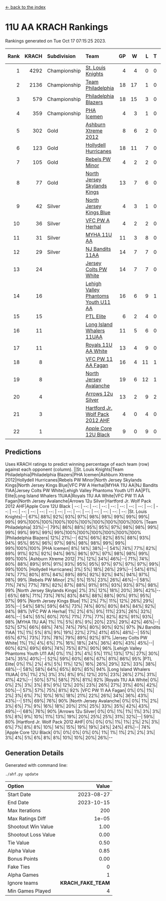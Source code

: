 [<- back to the index](readme.md)
# 11U AA KRACH Rankings
Rankings generated on Tue Oct 17 07:15:25 2023.

Rank|KRACH|Subdivision|Team|GP|W|L|T|OTW|OTL|SoS|Exp Wins|Win Diff
---:|---:|:---|:---|---:|---:|---:|---:|---:|---:|---:|---:|---:
1|4292|Championship|[St. Louis Knights](https://gamesheetstats.com/seasons/3659/teams/143319/schedule)|4|4|0|0|0|0|144|4.8|-0.0
2|2136|Championship|[Team Philadelphia](https://gamesheetstats.com/seasons/3659/teams/140788/schedule)|18|17|1|0|0|0|150|17.8|-0.0
3|579|Championship|[Philadelphia Blazers](https://gamesheetstats.com/seasons/3659/teams/140785/schedule)|18|15|3|0|0|0|475|15.8|-0.0
4|359|Championship|[PHA Icemen](https://gamesheetstats.com/seasons/3659/teams/143313/schedule)|4|3|1|0|0|0|452|3.9|0.0
5|302|Gold|[Ashburn Xtreme 2012](https://gamesheetstats.com/seasons/3659/teams/140775/schedule)|8|6|2|0|1|0|490|6.9|0.0
6|123|Gold|[Hollydell Hurricanes](https://gamesheetstats.com/seasons/3659/teams/140777/schedule)|18|11|7|0|0|0|575|11.9|0.0
7|105|Gold|[Rebels PW Minor](https://gamesheetstats.com/seasons/3659/teams/140786/schedule)|4|2|2|0|0|0|552|2.8|-0.0
8|77|Gold|[North Jersey Skylands Kings](https://gamesheetstats.com/seasons/3659/teams/140784/schedule)|13|7|6|0|1|1|410|7.9|0.0
9|42|Silver|[North Jersey Kings Blue](https://gamesheetstats.com/seasons/3659/teams/140459/schedule)|4|3|1|0|0|0|14|3.9|0.0
10|36|Silver|[VFC PW A Herhal](https://gamesheetstats.com/seasons/3659/teams/140467/schedule)|4|2|2|0|0|0|55|2.9|0.0
11|31|Silver|[MYHA 11U AA](https://gamesheetstats.com/seasons/3659/teams/140781/schedule)|11|3|8|0|0|0|607|3.9|0.0
12|29|Silver|[NJ Bandits 11AA](https://gamesheetstats.com/seasons/3659/teams/140782/schedule)|14|7|7|0|0|1|221|7.9|0.0
13|24||[Jersey Colts PW White](https://gamesheetstats.com/seasons/3659/teams/140778/schedule)|14|7|7|0|0|0|208|7.9|0.0
14|16||[Lehigh Valley Phantoms Youth U11 AA](https://gamesheetstats.com/seasons/3659/teams/140779/schedule)|16|6|9|1|1|0|464|7.4|0.0
15|15||[PTL Elite](https://gamesheetstats.com/seasons/3659/teams/140462/schedule)|6|2|4|0|0|0|35|2.9|0.0
16|11||[Long Island Whalers 11UAA](https://gamesheetstats.com/seasons/3659/teams/140780/schedule)|11|5|6|0|0|1|67|5.9|0.0
17|11||[Royals 11U AA White](https://gamesheetstats.com/seasons/3659/teams/140787/schedule)|13|4|9|0|0|0|166|4.9|0.0
18|8||[VFC PW 11 AA Fagan](https://gamesheetstats.com/seasons/3659/teams/140789/schedule)|16|4|11|1|1|1|168|5.4|0.0
19|8||[North Jersey Avalanche](https://gamesheetstats.com/seasons/3659/teams/140783/schedule)|19|6|12|1|1|2|144|7.4|0.0
20|4||[Arrows 12u Silver](https://gamesheetstats.com/seasons/3659/teams/140774/schedule)|13|2|9|2|0|0|63|3.9|0.0
21|3||[Hartford Jr. Wolf Pack 2012 AHF](https://gamesheetstats.com/seasons/3659/teams/140776/schedule)|4|0|4|0|0|0|47|0.9|0.0
22|1||[Apple Core 12U Black](https://gamesheetstats.com/seasons/3659/teams/140773/schedule)|9|0|9|0|0|0|523|0.9|0.0

## Predictions
Uses KRACH ratings to predict winning percentage of each team (row) against each opponent (column).
||St. Louis Knights|Team Philadelphia|Philadelphia Blazers|PHA Icemen|Ashburn Xtreme 2012|Hollydell Hurricanes|Rebels PW Minor|North Jersey Skylands Kings|North Jersey Kings Blue|VFC PW A Herhal|MYHA 11U AA|NJ Bandits 11AA|Jersey Colts PW White|Lehigh Valley Phantoms Youth U11 AA|PTL Elite|Long Island Whalers 11UAA|Royals 11U AA White|VFC PW 11 AA Fagan|North Jersey Avalanche|Arrows 12u Silver|Hartford Jr. Wolf Pack 2012 AHF|Apple Core 12U Black
| --: | --: | --: | --: | --: | --: | --: | --: | --: | --: | --: | --: | --: | --: | --: | --: | --: | --: | --: | --: | --: | --: | --: 
|St. Louis Knights|--| 67%| 88%| 92%| 93%| 97%| 98%| 98%| 99%| 99%| 99%| 99%| 99%|100%|100%|100%|100%|100%|100%|100%|100%|100%
|Team Philadelphia| 33%|--| 79%| 86%| 88%| 95%| 95%| 97%| 98%| 98%| 99%| 99%| 99%| 99%| 99%| 99%|100%|100%|100%|100%|100%|100%
|Philadelphia Blazers| 12%| 21%|--| 62%| 66%| 82%| 85%| 88%| 93%| 94%| 95%| 95%| 96%| 97%| 98%| 98%| 98%| 99%| 99%| 99%|100%|100%
|PHA Icemen|  8%| 14%| 38%|--| 54%| 74%| 77%| 82%| 89%| 91%| 92%| 92%| 94%| 96%| 96%| 97%| 97%| 98%| 98%| 99%| 99%|100%
|Ashburn Xtreme 2012|  7%| 12%| 34%| 46%|--| 71%| 74%| 80%| 88%| 89%| 91%| 91%| 93%| 95%| 95%| 97%| 97%| 97%| 97%| 99%| 99%|100%
|Hollydell Hurricanes|  3%|  5%| 18%| 26%| 29%|--| 54%| 61%| 74%| 77%| 80%| 81%| 84%| 89%| 89%| 92%| 92%| 94%| 94%| 97%| 98%| 99%
|Rebels PW Minor|  2%|  5%| 15%| 23%| 26%| 46%|--| 58%| 71%| 74%| 77%| 78%| 82%| 87%| 88%| 91%| 91%| 93%| 93%| 97%| 98%| 99%
|North Jersey Skylands Kings|  2%|  3%| 12%| 18%| 20%| 39%| 42%|--| 65%| 68%| 71%| 73%| 76%| 83%| 84%| 88%| 88%| 90%| 91%| 95%| 97%| 99%
|North Jersey Kings Blue|  1%|  2%|  7%| 11%| 12%| 26%| 29%| 35%|--| 54%| 58%| 59%| 64%| 73%| 74%| 80%| 80%| 84%| 84%| 92%| 94%| 98%
|VFC PW A Herhal|  1%|  2%|  6%|  9%| 11%| 23%| 26%| 32%| 46%|--| 54%| 55%| 60%| 70%| 71%| 77%| 77%| 82%| 82%| 91%| 93%| 98%
|MYHA 11U AA|  1%|  1%|  5%|  8%|  9%| 20%| 23%| 29%| 42%| 46%|--| 52%| 57%| 66%| 68%| 74%| 74%| 79%| 80%| 90%| 92%| 97%
|NJ Bandits 11AA|  1%|  1%|  5%|  8%|  9%| 19%| 22%| 27%| 41%| 45%| 48%|--| 55%| 65%| 67%| 73%| 73%| 78%| 79%| 89%| 92%| 97%
|Jersey Colts PW White|  1%|  1%|  4%|  6%|  7%| 16%| 18%| 24%| 36%| 40%| 43%| 45%|--| 60%| 62%| 69%| 69%| 74%| 75%| 87%| 90%| 96%
|Lehigh Valley Phantoms Youth U11 AA|  0%|  1%|  3%|  4%|  5%| 11%| 13%| 17%| 27%| 30%| 34%| 35%| 40%|--| 52%| 59%| 60%| 66%| 67%| 81%| 86%| 95%
|PTL Elite|  0%|  1%|  2%|  4%|  5%| 11%| 12%| 16%| 26%| 29%| 32%| 33%| 38%| 48%|--| 58%| 58%| 64%| 65%| 80%| 85%| 94%
|Long Island Whalers 11UAA|  0%|  1%|  2%|  3%|  3%|  8%|  9%| 12%| 20%| 23%| 26%| 27%| 31%| 41%| 42%|--| 50%| 57%| 58%| 75%| 81%| 92%
|Royals 11U AA White|  0%|  0%|  2%|  3%|  3%|  8%|  9%| 12%| 20%| 23%| 26%| 27%| 31%| 40%| 42%| 50%|--| 57%| 57%| 75%| 81%| 92%
|VFC PW 11 AA Fagan|  0%|  0%|  1%|  2%|  3%|  6%|  7%| 10%| 16%| 18%| 21%| 22%| 26%| 34%| 36%| 43%| 43%|--| 51%| 69%| 76%| 90%
|North Jersey Avalanche|  0%|  0%|  1%|  2%|  3%|  6%|  7%|  9%| 16%| 18%| 20%| 21%| 25%| 33%| 35%| 42%| 43%| 49%|--| 68%| 76%| 90%
|Arrows 12u Silver|  0%|  0%|  1%|  1%|  1%|  3%|  3%|  5%|  8%|  9%| 10%| 11%| 13%| 19%| 20%| 25%| 25%| 31%| 32%|--| 59%| 80%
|Hartford Jr. Wolf Pack 2012 AHF|  0%|  0%|  0%|  1%|  1%|  2%|  2%|  3%|  6%|  7%|  8%|  8%| 10%| 14%| 15%| 19%| 19%| 24%| 24%| 41%|--| 74%
|Apple Core 12U Black|  0%|  0%|  0%|  0%|  0%|  1%|  1%|  1%|  2%|  2%|  3%|  3%|  4%|  5%|  6%|  8%|  8%| 10%| 10%| 20%| 26%|--

## Generation Details

Generated with command line:
```
./ahf.py update
```

| Option | Value |
| :----- | ----: |
| Start Date | 2023-08-27 |
| End Date | 2023-10-15 |
| Max Iterations | 200 |
| Max Ratings Diff | 1e-05 |
| Shootout Win Value | 1.00 |
| Shootout Loss Value | 0.00 |
| Tie Value | 0.50 |
| Alpha Value | 0.85 |
| Bonus Points | 0.00 |
| Fake Ties | 0 |
| Alpha Games | 1 |
| Ignore teams | __KRACH_FAKE_TEAM__ |
| Min Games Played | 4 |


